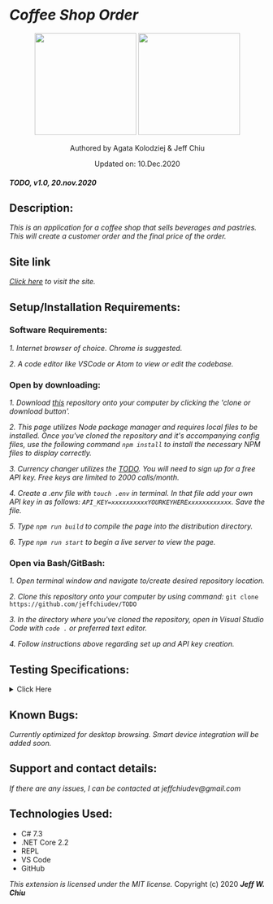 # _Coffee Shop Order_

<div align="center">
<img src="https://github.com/jeffchiudev.png" width="200px" height="auto" >
<img src="https://github.com/agatakolohe.png" width="200px" height="auto" >
</div>
<p align="center">Authored by Agata Kolodziej & Jeff Chiu</p>
<p align="center">Updated on: 10.Dec.2020</p>

#### _TODO, v1.0, 20.nov.2020_

## Description:

_This is an application for a coffee shop that sells beverages and pastries.  This will create a customer order and the final price of the order._

## Site link

_[Click here](https://github.com/jeffchiudev/CoffeeShop.Solutions-cs-practice) to visit the site._


## Setup/Installation Requirements:

### Software Requirements:

_1. Internet browser of choice. Chrome is suggested._

_2. A code editor like VSCode or Atom to view or edit the codebase._


### Open by downloading:

_1. Download [this](https://jeffchiudev.github.io/TODOexample-repo/) repository onto your computer by clicking the 'clone or download button'._

_2. This page utilizes Node package manager and requires local files to be installed. Once you've cloned the repository and it's accompanying config files, use the following command `npm install` to install the necessary NPM files to display correctly._

_3. Currency changer utilizes the [TODO](https://www.TODO.com/). You will need to sign up for a free API key.  Free keys are limited to 2000 calls/month._

_4. Create a .env file with `touch .env` in terminal. In that file add your own API key in as follows: `API_KEY=xxxxxxxxxxYOURKEYHERExxxxxxxxxxxx`. Save the file._

_5. Type `npm run build` to compile the page into the distribution directory._

_6. Type `npm run start` to begin a live server to view the page._

### Open via Bash/GitBash:

_1. Open terminal window and navigate to/create desired repository location._

_2. Clone this repository onto your computer by using command:_
`git clone https://github.com/jeffchiudev/TODO`

_3. In the directory where you've cloned the repository, open in Visual Studio Code with `code .` or preferred text editor._

_4. Follow instructions above regarding set up and API key creation._

## Testing Specifications:

<details><summary>Click Here</summary>
<p>

| Description | Input | Ouput |
| :---------- | :---- | :---- |
| Beverages |||
| should correctly instantiate beverage object with beverage constructor |||
| should correctly calculate price based on quantity ordered | UserOrder = 5 ||
| Food |||
| should correctly instantiate food object with food constructor |||

</p>
</details>

## Known Bugs:

_Currently optimized for desktop browsing.  Smart device integration will be added soon._

## Support and contact details:

_If there are any issues, I can be contacted at jeffchiudev@gmail.com_


## Technologies Used:

- C# 7.3
- .NET Core 2.2
- REPL
- VS Code
- GitHub

_This extension is licensed under the MIT license._
Copyright (c) 2020 **_Jeff W. Chiu_** 